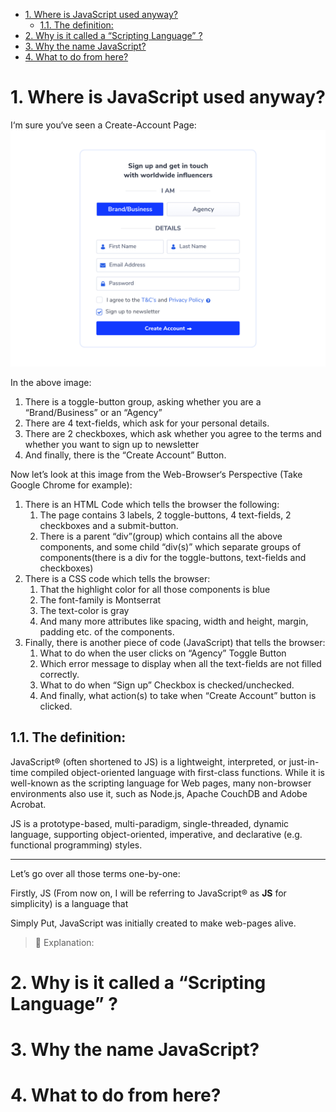 - [1. Where is JavaScript used anyway?](#1-where-is-javascript-used-anyway)
  - [1.1. The definition:](#11-the-definition)
- [2. Why is it called a “Scripting Language” ?](#2-why-is-it-called-a-scripting-language-)
- [3. Why the name JavaScript?](#3-why-the-name-javascript)
- [4. What to do from here?](#4-what-to-do-from-here)

# 1. Where is JavaScript used anyway?

I‘m sure you‘ve seen a Create-Account Page: ![Login UI Page](./media/UI_1.jpg)

In the above image:

1. There is a toggle-button group, asking whether you are a “Brand/Business” or
   an “Agency”
2. There are 4 text-fields, which ask for your personal details.
3. There are 2 checkboxes, which ask whether you agree to the terms and whether
   you want to sign up to newsletter
4. And finally, there is the “Create Account” Button.

Now let’s look at this image from the Web-Browser‘s Perspective (Take Google
Chrome for example):

1. There is an HTML Code which tells the browser the following:
   1. The page contains 3 labels, 2 toggle-buttons, 4 text-fields, 2 checkboxes
      and a submit-button.
   2. There is a parent “div”(group) which contains all the above components,
      and some child “div(s)” which separate groups of components(there is a div
      for the toggle-buttons, text-fields and checkboxes)
2. There is a CSS code which tells the browser:
   1. That the highlight color for all those components is blue
   2. The font-family is Montserrat
   3. The text-color is gray
   4. And many more attributes like spacing, width and height, margin, padding
      etc. of the components.
3. Finally, there is another piece of code (JavaScript) that tells the browser:
   1. What to do when the user clicks on “Agency” Toggle Button
   2. Which error message to display when all the text-fields are not filled
      correctly.
   3. What to do when “Sign up” Checkbox is checked/unchecked.
   4. And finally, what action(s) to take when “Create Account” button is
      clicked.

## 1.1. The definition:

JavaScript® (often shortened to JS) is a lightweight, interpreted, or
just-in-time compiled object-oriented language with first-class functions. While
it is well-known as the scripting language for Web pages, many non-browser
environments also use it, such as Node.js, Apache CouchDB and Adobe Acrobat.

JS is a prototype-based, multi-paradigm, single-threaded, dynamic language,
supporting object-oriented, imperative, and declarative (e.g. functional
programming) styles.

---

Let’s go over all those terms one-by-one:

Firstly, JS (From now on, I will be referring to JavaScript® as **JS** for
simplicity) is a language that

Simply Put, JavaScript was initially created to make web-pages alive.

> 🧩 Explanation:

# 2. Why is it called a “Scripting Language” ?

# 3. Why the name JavaScript?

# 4. What to do from here?

